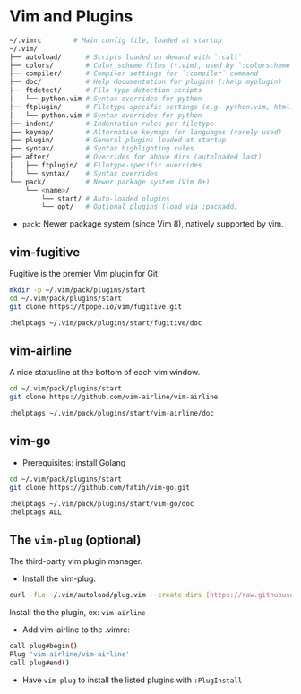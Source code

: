 # Vim and Plugins

```bash
~/.vimrc        # Main config file, loaded at startup
~/.vim/
├── autoload/      # Scripts loaded on demand with `:call`
├── colors/        # Color scheme files (*.vim), used by `:colorscheme`
├── compiler/      # Compiler settings for `:compiler` command
├── doc/           # Help documentation for plugins (:help myplugin)
├── ftdetect/      # File type detection scripts
│   └── python.vim # Syntax overrides for python
├── ftplugin/      # Filetype-specific settings (e.g. python.vim, html.vim)
│   └── python.vim # Syntax overrides for python
├── indent/        # Indentation rules per filetype
├── keymap/        # Alternative keymaps for languages (rarely used)
├── plugin/        # General plugins loaded at startup
├── syntax/        # Syntax highlighting rules
├── after/         # Overrides for above dirs (autoloaded last)
│   ├── ftplugin/  # Filetype-specific overrides
│   └── syntax/    # Syntax overrides
└── pack/          # Newer package system (Vim 8+)
    └── <name>/
        └── start/ # Auto-loaded plugins
        └── opt/   # Optional plugins (load via :packadd)
```

- `pack`: Newer package system (since Vim 8), natively supported by vim.

## vim-fugitive

Fugitive is the premier Vim plugin for Git.

```bash
mkdir -p ~/.vim/pack/plugins/start
cd ~/.vim/pack/plugins/start
git clone https://tpope.io/vim/fugitive.git

:helptags ~/.vim/pack/plugins/start/fugitive/doc
```

## vim-airline

A nice statusline at the bottom of each vim window.

```bash
cd ~/.vim/pack/plugins/start
git clone https://github.com/vim-airline/vim-airline

:helptags ~/.vim/pack/plugins/start/vim-airline/doc
```

## vim-go

- Prerequisites: install Golang

```bash
cd ~/.vim/pack/plugins/start
git clone https://github.com/fatih/vim-go.git

:helptags ~/.vim/pack/plugins/start/vim-go/doc
:helptags ALL
```

## The `vim-plug` (optional)

The third-party vim plugin manager.

- Install the vim-plug:

```bash
curl -fLo ~/.vim/autoload/plug.vim --create-dirs [https://raw.githubusercontent.com/junegunn/vim-plug/master/plug.vim](https://raw.githubusercontent.com/junegunn/vim-plug/master/plug.vim)
```

Install the the plugin, ex: `vim-airline` 

- Add vim-airline to the .vimrc:

```bash
call plug#begin()
Plug 'vim-airline/vim-airline'
call plug#end()
```

- Have `vim-plug` to install the listed plugins with `:PlugInstall`